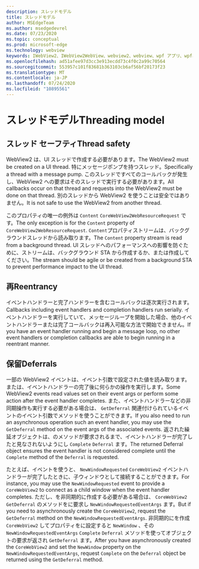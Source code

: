 ```yaml
---
description: スレッドモデル
title: スレッドモデル
author: MSEdgeTeam
ms.author: msedgedevrel
ms.date: 07/23/2020
ms.topic: conceptual
ms.prod: microsoft-edge
ms.technology: webview
keywords: IWebView2、IWebView2WebView、webview2、webview、wpf アプリ、wpf、edge、ICoreWebView2、ICoreWebView2Host、browser control、edge html
ms.openlocfilehash: ad51afee97d3cc3e913ecdd73c4f0c2a99c70564
ms.sourcegitcommit: 553957c101f83681b363103cb6af56bf20173f23
ms.translationtype: MT
ms.contentlocale: ja-JP
ms.lasthandoff: 07/24/2020
ms.locfileid: "10895561"
---
```

# <span data-ttu-id="f7bc6-104">スレッドモデル</span><span class="sxs-lookup"><span data-stu-id="f7bc6-104">Threading model</span></span>  

## <span data-ttu-id="f7bc6-105">スレッド セーフティ</span><span class="sxs-lookup"><span data-stu-id="f7bc6-105">Thread safety</span></span>  

<span data-ttu-id="f7bc6-106">WebView2 は、UI スレッドで作成する必要があります。</span><span class="sxs-lookup"><span data-stu-id="f7bc6-106">The WebView2 must be created on a UI thread.</span></span>  <span data-ttu-id="f7bc6-107">特にメッセージポンプを持つスレッド。</span><span class="sxs-lookup"><span data-stu-id="f7bc6-107">Specifically a thread with a message pump.</span></span>  <span data-ttu-id="f7bc6-108">このスレッドですべてのコールバックが発生し、WebView2 への要求はそのスレッドで実行する必要があります。</span><span class="sxs-lookup"><span data-stu-id="f7bc6-108">All callbacks occur on that thread and requests into the WebView2 must be done on that thread.</span></span>  <span data-ttu-id="f7bc6-109">別のスレッドから WebView2 を使うことは安全ではありません。</span><span class="sxs-lookup"><span data-stu-id="f7bc6-109">It is not safe to use the WebView2 from another thread.</span></span>  

<span data-ttu-id="f7bc6-110">このプロパティの唯一の例外は `Content` `CoreWebView2WebResourceRequest` です。</span><span class="sxs-lookup"><span data-stu-id="f7bc6-110">The only exception is for the `Content` property of `CoreWebView2WebResourceRequest`.</span></span>  <span data-ttu-id="f7bc6-111">`Content`プロパティストリームは、バックグラウンドスレッドから読み取ります。</span><span class="sxs-lookup"><span data-stu-id="f7bc6-111">The `Content` property stream is read from a background thread.</span></span>  <span data-ttu-id="f7bc6-112">UI スレッドへのパフォーマンスへの影響を防ぐために、ストリームは、バックグラウンド STA から作成するか、または作成してください。</span><span class="sxs-lookup"><span data-stu-id="f7bc6-112">The stream should be agile or be created from a background STA to prevent performance impact to the UI thread.</span></span>  

## <span data-ttu-id="f7bc6-113">再</span><span class="sxs-lookup"><span data-stu-id="f7bc6-113">Reentrancy</span></span>  

<span data-ttu-id="f7bc6-114">イベントハンドラーと完了ハンドラーを含むコールバックは逐次実行されます。</span><span class="sxs-lookup"><span data-stu-id="f7bc6-114">Callbacks including event handlers and completion handlers run serially.</span></span>  <span data-ttu-id="f7bc6-115">イベントハンドラーを実行していて、メッセージループを開始した場合、他のイベントハンドラーまたは完了コールバックは再入可能な方法で開始できません。</span><span class="sxs-lookup"><span data-stu-id="f7bc6-115">If you have an event handler running and begin a message loop, no other event handlers or completion callbacks are able to begin running in a reentrant manner.</span></span>  

## <span data-ttu-id="f7bc6-116">保留</span><span class="sxs-lookup"><span data-stu-id="f7bc6-116">Deferrals</span></span>  

<span data-ttu-id="f7bc6-117">一部の WebView2 イベントは、イベント引数で設定された値を読み取ります。または、イベントハンドラーの完了後に何らかの操作を実行します。</span><span class="sxs-lookup"><span data-stu-id="f7bc6-117">Some WebView2 events read values set on their event args or perform some action after the event handler completes.</span></span>  <span data-ttu-id="f7bc6-118">また、イベントハンドラーなどの非同期操作も実行する必要がある場合は、 `GetDeferral` 関連付けられているイベントのイベント引数でメソッドを使うことができます。</span><span class="sxs-lookup"><span data-stu-id="f7bc6-118">If you also need to run an asynchronous operation such an event handler, you may use the `GetDeferral` method on the event args of the associated events.</span></span>  <span data-ttu-id="f7bc6-119">返された繰延オブジェクトは、のメソッドが要求されるまで、イベントハンドラーが完了したと見なされないようにし `Complete` `Deferral` ます。</span><span class="sxs-lookup"><span data-stu-id="f7bc6-119">The returned Deferral object ensures the event handler is not considered complete until the `Complete` method of the `Deferral` is requested.</span></span>  

<span data-ttu-id="f7bc6-120">たとえば、イベントを使うと、 `NewWindowRequested` `CoreWebView2` イベントハンドラーが完了したときに、子ウィンドウとして接続することができます。</span><span class="sxs-lookup"><span data-stu-id="f7bc6-120">For instance, you may use the `NewWindowRequested` event to provide a `CoreWebView2` to connect as a child window when the event handler completes.</span></span>  <span data-ttu-id="f7bc6-121">ただし、を非同期的に作成する必要がある場合は、 `CoreWebView2` `GetDeferral` のメソッドをに要求し `NewWindowRequestedEventArgs` ます。</span><span class="sxs-lookup"><span data-stu-id="f7bc6-121">But if you need to asynchronously create the `CoreWebView2`, request the `GetDeferral` method on the `NewWindowRequestedEventArgs`.</span></span>  <span data-ttu-id="f7bc6-122">非同期的にを作成 `CoreWebView2` してプロパティをに設定すると `NewWindow` 、その `NewWindowRequestedEventArgs` `Complete` `Deferral` メソッドを使ってオブジェクトの要求が返され `GetDeferral` ます。</span><span class="sxs-lookup"><span data-stu-id="f7bc6-122">After you have asynchronously created the `CoreWebView2` and set the `NewWindow` property on the `NewWindowRequestedEventArgs`, request `Complete` on the `Deferral` object be returned using the `GetDeferral` method.</span></span>  

<!-- links -->  
